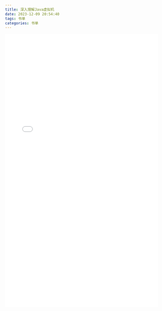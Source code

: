```yaml
---
title: 深入理解Java虚拟机
date: 2023-12-09 20:54:40
tags: 书单
categories: 书单
---
```

<embed src="/books/深入理解Java虚拟机：JVM高级特性与最佳实践.pdf" type="application/pdf" width="100%" height="900">